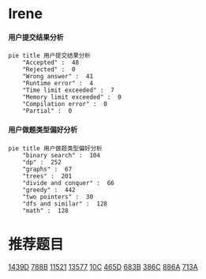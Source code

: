 # Irene

<!-- tabs:start -->



#### **用户提交结果分析**

```mermaid
pie title 用户提交结果分析
    "Accepted" :  48
    "Rejected" :  0
    "Wrong answer" :  41
    "Runtime error" :  4
    "Time limit exceeded" :  7
    "Memory limit exceeded" :  0
    "Compilation error" :  0
    "Partial" :  0
```

#### **用户做题类型偏好分析**

```mermaid
pie title 用户做题类型偏好分析
    "binary search" :  104
    "dp" :  252
    "graphs" :  67
    "trees" :  201
    "divide and conquer" :  66
    "greedy" :  442
    "two pointers" :  30
    "dfs and similar" :  128
    "math" :  128
```



<!-- tabs:end -->
# 推荐题目
[1439D](https://codeforces.com/contest/1439/problem/D)
[788B](https://codeforces.com/contest/788/problem/B)
[11521](https://codeforces.com/contest/1152/problem/1)
[13577](https://codeforces.com/contest/1357/problem/7)
[10C](https://codeforces.com/contest/10/problem/C)
[465D](https://codeforces.com/contest/465/problem/D)
[683B](https://codeforces.com/contest/683/problem/B)
[386C](https://codeforces.com/contest/386/problem/C)
[886A](https://codeforces.com/contest/886/problem/A)
[713A](https://codeforces.com/contest/713/problem/A)
